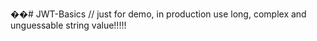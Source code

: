 ��#   J W T - B a s i c s 
// just for demo, in production use long, complex and unguessable string value!!!!!
